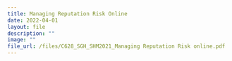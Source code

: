 ```yaml
---
title: Managing Reputation Risk Online
date: 2022-04-01
layout: file
description: ""
image: ""
file_url: /files/C628_SGH_SHM2021_Managing Reputation Risk online.pdf
---
```


